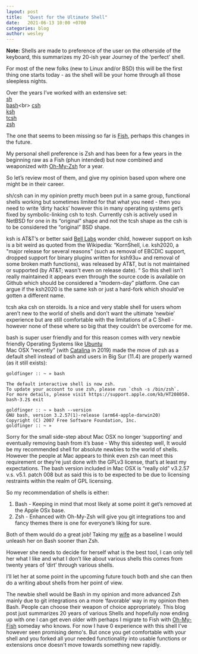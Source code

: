 ```yaml
---
layout: post
title:  "Quest for the Ultimate Shell"
date:   2021-06-13 10:00 +0700
categories: blog
author: wesley
---
```


<div markdown="span" class="alert alert-info" role="alert"><i class="fa fa-info-circle"></i> <b>Note:</b> Shells are made to preference of the user on the otherside of the keyboard, this summarizes my 20-ish year Journey of the 'perfect' shell.</div>

For most of the new folks (new to Linux and/or BSD) this will be the first thing one starts today - as the shell will be your home through all those sleepless nights.

Over the years I’ve worked with an extensive set:<br>
[sh](https://en.wikipedia.org/wiki/Bourne_shell)<br>
[bash](https://en.wikipedia.org/wiki/Bash_(Unix_shell))<br>
[csh](https://en.wikipedia.org/wiki/C_shell)<br>
[ksh](https://en.wikipedia.org/wiki/KornShell)<br>
[tcsh](https://en.wikipedia.org/wiki/Tcsh)<br>
[zsh](https://en.wikipedia.org/wiki/Z_shell)<br>

The one that seems to been missing so far is [Fish](https://en.wikipedia.org/wiki/Fish_(Unix_shell)), perhaps this changes in the future.

My personal shell preference is Zsh and has been for a few years in the beginning raw as a Fish (phun intended) but now combined and weaponized with [Oh-My-Zsh](https://ohmyz.sh) for a year.

So let’s review most of them, and give my opinion based upon where one might be in their career. 

sh/csh can in my opinion pretty much been put in a same group, functional shells working but sometimes limited for that what you need - then you need to write ‘dirty hacks’ however this in many operating systems get’s fixed by symbolic-linking csh to tcsh. 
Currently csh is actively used in NetBSD for one in its “original” shape and not the tcsh shape as the csh is to be considered the “original” BSD shape.

ksh is AT&T’s  or better said [Bell Labs](https://en.wikipedia.org/wiki/Bell_Labs) wonder child, however support on ksh is a bit weird as quoted from the Wikipedia: “KornShell, i.e. ksh2020, a "major release for several reasons" (such as removal of EBCDIC support, dropped support for binary plugins written for ksh93u+ and removal of some broken math functions), was released by AT&T, but is not maintained or supported (by AT&T; wasn't even on release date). “ So this shell isn’t really maintained it appears even through the source code is available on Github which should be considered a “modern-day” platform. One can argue if the ksh2020 is the same ksh or just a hard-fork which should’ve gotten a different name.

tcsh aka csh on steroids. Is a nice and very stable shell for users whom aren’t new to the world of shells and don’t want the ultimate ‘newbie’ experience but are still comfortable with the limitations of a C Shell - however none of these where so big that they couldn’t be overcome for me.

bash is super user friendly and for this reason comes with very newbie friendly Operating Systems like [Ubuntu](http://www.ubuntu.com)   
Mac OSX “recently” (with [Catalina](https://support.apple.com/kb/HT208050) in 2019) made the move of zsh as a default shell instead of bash and users in Big Sur (11.4) are properly warned (as it still exists):

```
goldfinger :: ~ » bash

The default interactive shell is now zsh.
To update your account to use zsh, please run `chsh -s /bin/zsh`.
For more details, please visit https://support.apple.com/kb/HT208050.
bash-3.2$ exit

goldfinger :: ~ » bash --version
GNU bash, version 3.2.57(1)-release (arm64-apple-darwin20)
Copyright (C) 2007 Free Software Foundation, Inc.
goldfinger :: ~ »
```
Sorry for the small side-step about Mac OSX no longer ‘supporting’ and eventually removing bash from it’s base - Why this sidestep well, It would be my recommended shell for absolute newbies to the world of shells. However the people at Mac appears to think even zsh can meet this requirement or they’re just done with the GPLv3 license, that’s at least my expectations. The bash version included in Mac OSX is “really old” v3.2.57 v.s. v5.1. patch 008 but as said this is to be expected to be due to licensing restraints within the realm of GPL licensing. 

So my recommendation of shells is either:
1. Bash - Keeping in mind that most likely at some point it get’s removed at the Apple OSx base.
2. Zsh - Enhanced with Oh-My-Zsh will give you git integrations too and fancy themes there is one for everyone’s liking for sure.


Both of them would do a great job! Taking my [wife](http://expertlevel.blog/about/elena) as a baseline I would unleash her on Bash sooner than Zsh. 

However she needs to decide for herself what is the best tool, I can only tell her what I like and what I don’t like about various shells this comes from twenty years of ‘dirt’ through various shells. 

I’ll let her at some point in the upcoming future touch both and she can then do a writing about shells from her point of view.

The newbie shell would be Bash in my opinion and more advanced Zsh mainly due to git integrations on a more ‘favorable’ way in my opinion then Bash. People can choose their weapon of choice appropriately. This blog post just summarizes 20 years of various Shells and hopefully now ending up with one I can get even older with perhaps I migrate to Fish with [Oh-My-Fish](https://github.com/oh-my-fish/oh-my-fish) someday who knows. For now I have 0 experience with this shell I've however seen promising demo's. But once you get comfortable with your shell and you forked all your needed functionality into usable functions or extensions once doesn't move towards something new rapidly.
